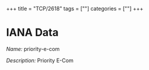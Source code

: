 +++
title = "TCP/2618"
tags = [""]
categories = [""]
+++

# IANA Data

_Name:_ priority-e-com

_Description:_ Priority E-Com

